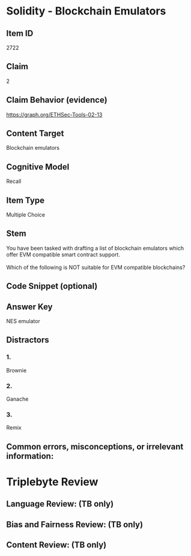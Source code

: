# Solidity - Blockchain Emulators

## Item ID
2722

## Claim
2

## Claim Behavior (evidence)
https://graph.org/ETHSec-Tools-02-13

## Content Target
Blockchain emulators

## Cognitive Model
Recall

## Item Type
Multiple Choice 

## Stem
You have been tasked with drafting a list of blockchain emulators which offer EVM compatible smart contract support.
<br><br>
Which of the following is NOT suitable for EVM compatible blockchains?

## Code Snippet (optional)

## Answer Key
NES emulator

## Distractors
### 1.
Brownie

### 2.
Ganache

### 3.
Remix

## Common errors, misconceptions, or irrelevant information:

# Triplebyte Review

## Language Review: (TB only)

## Bias and Fairness Review: (TB only)

## Content Review: (TB only)

